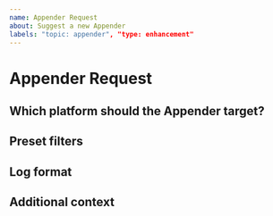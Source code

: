 ```yaml
---
name: Appender Request
about: Suggest a new Appender
labels: "topic: appender", "type: enhancement"
---
```

# Appender Request

## Which platform should the Appender target?
<!-- 
A clear and concise description where the Appender should append its log entries to 
-->

## Preset filters
<!-- 
A clear and concise description of filters which should be always active. example: only log events with throwables attached 
-->

## Log format
<!-- 
A clear and concise description of how the log should be structured on the targeted platform 
-->

## Additional context
<!-- 
Some additional context 
-->
